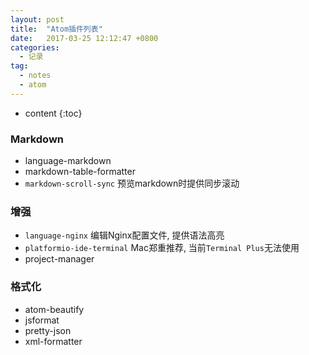 ```yaml
---
layout: post
title:  "Atom插件列表"
date:   2017-03-25 12:12:47 +0800
categories:
  - 记录
tag:
  - notes
  - atom
---
```


* content
{:toc}

### Markdown
- language-markdown
- markdown-table-formatter
- `markdown-scroll-sync` 预览markdown时提供同步滚动

### 增强
- `language-nginx` 编辑Nginx配置文件, 提供语法高亮
- `platformio-ide-terminal` Mac郑重推荐, 当前`Terminal Plus`无法使用
- project-manager

### 格式化
- atom-beautify
- jsformat
- pretty-json
- xml-formatter
